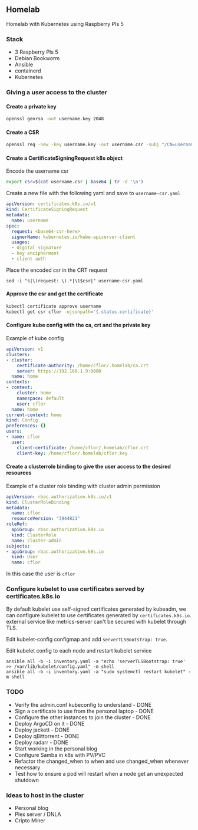 ## Homelab

Homelab with Kubernetes using Raspberry PIs 5

### Stack
- 3 Raspberry PIs 5
- Debian Bookworm
- Ansible
- containerd
- Kubernetes

### Giving a user access to the cluster

#### Create a private key
```bash
openssl genrsa -out username.key 2048
```

#### Create a CSR
```bash
openssl req -new -key username.key -out username.csr -subj "/CN=username"
```

#### Create a CertificateSigningRequest k8s object

Encode the username csr
```bash
export csr=$(cat username.csr | base64 | tr -d '\n')
```

Create a new file with the following yaml and save to `username-csr.yaml`
```yaml
apiVersion: certificates.k8s.io/v1
kind: CertificateSigningRequest
metadata:
  name: username
spec:
  request: <base64-csr-here>
  signerName: kubernetes.io/kube-apiserver-client
  usages:
  - digital signature
  - key encipherment
  - client auth
```

Place the encoded csr in the CRT request
```base
sed -i "s|\(request: \).*|\1$csr|" username-csr.yaml
```

#### Approve the csr and get the certificate
```bash
kubectl certificate approve username
kubectl get csr cflor -ojsonpath='{.status.certificate}'
```

#### Configure kube config with the ca, crt and the private key

Example of kube config
```yaml
apiVersion: v1
clusters:
- cluster:
    certificate-authority: /home/cflor/.homelab/ca.crt
    server: https://192.168.1.9:8080
  name: home
contexts:
- context:
    cluster: home
    namespace: default
    user: cflor
  name: home
current-context: home
kind: Config
preferences: {}
users:
- name: cflor
  user:
    client-certificate: /home/cflor/.homelab/cflor.crt
    client-key: /home/cflor/.homelab/cflor.key
```

#### Create a clusterrole binding to give the user access to the desired resources
Example of a cluster role binding with cluster admin permission
```yaml
apiVersion: rbac.authorization.k8s.io/v1
kind: ClusterRoleBinding
metadata:
  name: cflor
  resourceVersion: "3944821"
roleRef:
  apiGroup: rbac.authorization.k8s.io
  kind: ClusterRole
  name: cluster-admin
subjects:
- apiGroup: rbac.authorization.k8s.io
  kind: User
  name: cflor
```

In this case the user is `cflor`

### Configure kubelet to use certificates served by certificates.k8s.io

By default kubelet use self-signed certificates generated by kubeadm, we can configure kubelet to use certificates generated by `certificates.k8s.io`. external service like metrics-server can't be secured with kubelet through TLS.

Edit kubelet-config configmap and add `serverTLSBootstrap: true`.

Edit kubelet config to each node and restart kubelet service

```
ansible all -b -i inventory.yaml -a "echo 'serverTLSBootstrap: true' >> /var/lib/kubelet/config.yaml" -m shell
ansible all -b -i inventory.yaml -a "sudo systemctl restart kubelet" -m shell
```

### TODO
- Verify the admin.conf kubeconfig to understand - DONE
- Sign a certificate to use from the personal laptop - DONE
- Configure the other instances to join the cluster - DONE
- Deploy ArgoCD on it - DONE
- Deploy jackett - DONE
- Deploy qBittorrent - DONE
- Deploy radarr - DONE
- Start working in the personal blog
- Configure Samba in k8s with PV/PVC
- Refactor the changed_when to when and use changed_when whenever necessary
- Test how to ensure a pod will restart when a node get an unexpected shutdown

### Ideas to host in the cluster
- Personal blog
- Plex server / DNLA
- Cripto Miner

